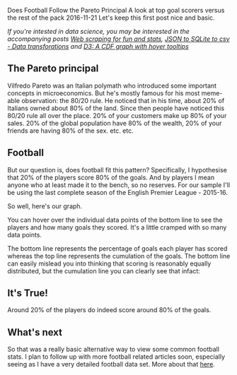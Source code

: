 Does Football Follow the Pareto Principal
A look at top goal scorers versus the rest of the pack
2016-11-21
Let's keep this first post nice and basic.

*If you're intested in data science, you may be interested in the accompanying posts [Web scraping for fun and stats](/webscraping-fun-stats), [JSON to SQLite to csv - Data transforations](/json-sqlite-csv) and [D3: A CDF graph with hover tooltips](/D3-CDF-with-hover)*
## The Pareto principal
Vilfredo Pareto was an Italian polymath who introduced some important concepts in microeconomics. But he's mostly famous for his most meme-able observation: the 80/20 rule. He noticed that in his time, about 20% of Italians owned about 80% of the land. Since then people have noticed this 80/20 rule all over the place. 20% of your customers make up 80% of your sales. 20% of the global population have 80% of the wealth, 20% of your friends are having 80% of the sex. etc. etc. 

## Football

But our question is, does football fit this pattern? Specifically, I hypothesise that 20% of the players score 80% of the goals. And by players I mean anyone who at least made it to the bench, so no reserves. For our sample I'll be using the last complete season of the English Premier League - 2015-16. 

So well, here's our graph.

<div id="paretoGraph"></div>

You can hover over the individual data points of the bottom line to see the players and how many goals they scored. It's a little cramped with so many data points.

The bottom line represents the percentage of goals each player has scored whereas the top line represents the cumulation of the goals. The bottom line can easily mislead you into thinking that scoring is reasonably equally distributed, but the cumulation line you can clearly see that infact:

## It's True!
Around 20% of the players do indeed score around 80% of the goals.

## What's next
So that was a really basic alternative way to view some common football stats. I plan to follow up with more football related articles soon, especially seeing as I have a very detailed football data set. More about that [here](/webscraping-fun-stats).

<script src="https://d3js.org/d3.v4.min.js"></script>
<script src="/paretoscorers.js"></script>